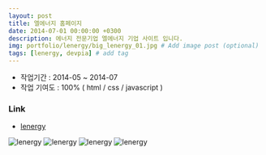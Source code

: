 ```yaml
---
layout: post
title: 엘에너지 홈페이지
date: 2014-07-01 00:00:00 +0300
description: 에너지 전문기업 엘에너지 기업 사이트 입니다.
img: portfolio/lenergy/big_lenergy_01.jpg # Add image post (optional)
tags: [lenergy, devpia] # add tag
---
```


- 작업기간 : 2014-05 ~ 2014-07
- 작업 기여도 : 100% ( html / css / javascript )

### Link

- [lenergy][link]

![lenergy]({{site.baseurl}}/assets/img/portfolio/lenergy/big_lenergy_02.jpg)
![lenergy]({{site.baseurl}}/assets/img/portfolio/lenergy/big_lenergy_03.jpg)
![lenergy]({{site.baseurl}}/assets/img/portfolio/lenergy/big_lenergy_04.jpg)
![lenergy]({{site.baseurl}}/assets/img/portfolio/lenergy/big_lenergy_05.jpg)



[link]: https://testype.asuscomm.com/sohappy/work/lenergy/main.html


